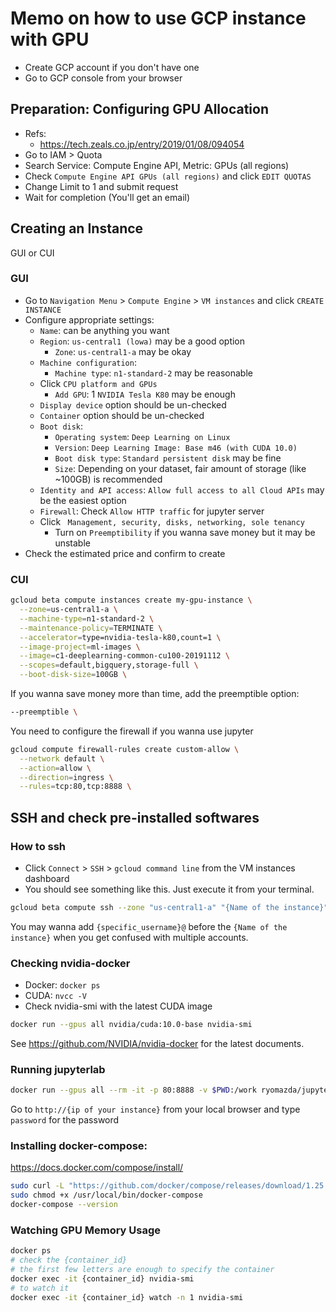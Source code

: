 # Memo on how to use GCP instance with GPU
- Create GCP account if you don't have one
- Go to GCP console from your browser

## Preparation: Configuring GPU Allocation 
- Refs:
  - https://tech.zeals.co.jp/entry/2019/01/08/094054
- Go to IAM > Quota
- Search Service: Compute Engine API, Metric: GPUs (all regions)
- Check `Compute Engine API GPUs (all regions)` and click `EDIT QUOTAS`
- Change Limit to 1 and submit request
- Wait for completion (You'll get an email)


## Creating an Instance
GUI or CUI

### GUI
- Go to `Navigation Menu` > `Compute Engine` > `VM instances` and click `CREATE INSTANCE`
- Configure appropriate settings:
  - `Name`: can be anything you want
  - `Region`: `us-central1 (lowa)` may be a good option
    - `Zone`: `us-central1-a` may be okay
  - `Machine configuration`:
    - `Machine type`: `n1-standard-2` may be reasonable
  - Click `CPU platform and GPUs`
    - `Add GPU`: 1 `NVIDIA Tesla K80` may be enough
  - `Display device` option should be un-checked
  - `Container` option should be un-checked
  - `Boot disk`:
    - `Operating system`: `Deep Learning on Linux`
    - `Version`: `Deep Learning Image: Base m46 (with CUDA 10.0)`
    - `Boot disk type`: `Standard persistent disk` may be fine
    - `Size`: Depending on your dataset, fair amount of storage (like ~100GB) is recommended
  - `Identity and API access`: `Allow full access to all Cloud APIs` may be the easiest option
  - `Firewall`: Check `Allow HTTP traffic` for jupyter server
  - Click ` Management, security, disks, networking, sole tenancy`
    - Turn on `Preemptibility` if you wanna save money but it may be unstable
- Check the estimated price and confirm to create

### CUI
```sh
gcloud beta compute instances create my-gpu-instance \
  --zone=us-central1-a \
  --machine-type=n1-standard-2 \
  --maintenance-policy=TERMINATE \
  --accelerator=type=nvidia-tesla-k80,count=1 \
  --image-project=ml-images \
  --image=c1-deeplearning-common-cu100-20191112 \
  --scopes=default,bigquery,storage-full \
  --boot-disk-size=100GB \
```

If you wanna save money more than time, add the preemptible option:
```sh
--preemptible \
```

You need to configure the firewall if you wanna use jupyter
```sh
gcloud compute firewall-rules create custom-allow \
  --network default \
  --action=allow \
  --direction=ingress \
  --rules=tcp:80,tcp:8888 \
```


## SSH and check pre-installed softwares
### How to ssh
- Click `Connect` > `SSH` > `gcloud command line` from the VM instances dashboard
- You should see something like this. Just execute it from your terminal.
```sh
gcloud beta compute ssh --zone "us-central1-a" "{Name of the instance}" --project "{your project ID}"
```
You may wanna add `{specific_username}@` before the `{Name of the instance}` when you get confused with multiple accounts.

### Checking nvidia-docker
- Docker: `docker ps`
- CUDA: `nvcc -V`
- Check nvidia-smi with the latest CUDA image 
```sh
docker run --gpus all nvidia/cuda:10.0-base nvidia-smi
```
See https://github.com/NVIDIA/nvidia-docker for the latest documents.

### Running jupyterlab
```sh
docker run --gpus all --rm -it -p 80:8888 -v $PWD:/work ryomazda/jupyterlab_cuda
```
Go to `http://{ip of your instance}` from your local browser and type `password` for the password

### Installing docker-compose:
https://docs.docker.com/compose/install/

```sh
sudo curl -L "https://github.com/docker/compose/releases/download/1.25.5/docker-compose-$(uname -s)-$(uname -m)" -o /usr/local/bin/docker-compose
sudo chmod +x /usr/local/bin/docker-compose
docker-compose --version
```

### Watching GPU Memory Usage
```sh
docker ps
# check the {container_id}
# the first few letters are enough to specify the container
docker exec -it {container_id} nvidia-smi
# to watch it
docker exec -it {container_id} watch -n 1 nvidia-smi
```
